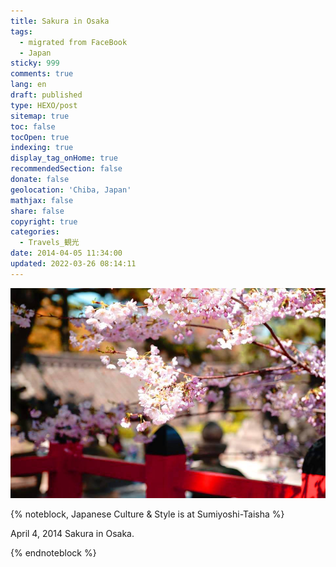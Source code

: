 ```yaml
---
title: Sakura in Osaka
tags:
  - migrated from FaceBook
  - Japan
sticky: 999
comments: true
lang: en
draft: published
type: HEXO/post
sitemap: true
toc: false
tocOpen: true
indexing: true
display_tag_onHome: true
recommendedSection: false
donate: false
geolocation: 'Chiba, Japan'
mathjax: false
share: false
copyright: true
categories:
  - Travels_観光
date: 2014-04-05 11:34:00
updated: 2022-03-26 08:14:11
---
```

![Sakura](./Sakura-in-Osaka/1601531_768058436539620_963096014_n.jpg)


{% noteblock, Japanese Culture & Style is at Sumiyoshi-Taisha %}

April 4, 2014
Sakura in Osaka.

{% endnoteblock %}
